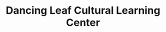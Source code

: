 ---
layout: repo
title: "Dancing Leaf Cultural Learning Center"
id: 11872
permalink: repos/11872/
---